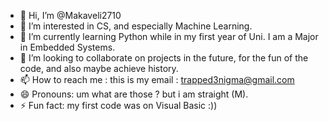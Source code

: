 - 👋 Hi, I’m @Makaveli2710
- 👀 I’m interested in CS, and especially Machine Learning.
- 🌱 I’m currently learning Python while in my first year of Uni. I am a Major in Embedded Systems.
- 💞️ I’m looking to collaborate on projects in the future, for the fun of the code, and also maybe achieve history.
- 📫 How to reach me : this is my email : trapped3nigma@gmail.com
- 😄 Pronouns: um what are those ? but i am straight (M).
- ⚡ Fun fact: my first code was on Visual Basic :))
